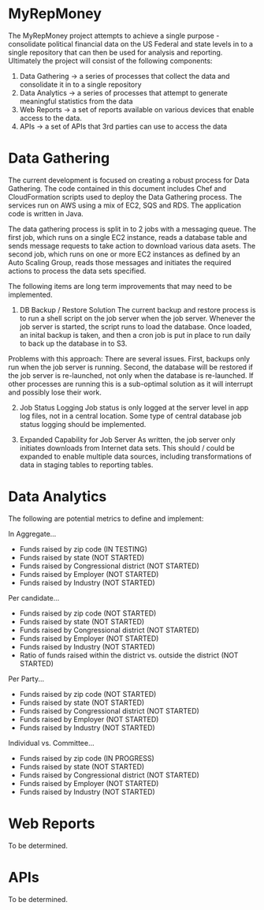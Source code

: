 MyRepMoney
==========

The MyRepMoney project attempts to achieve a single purpose - consolidate political financial data on the US Federal and state levels in to a single repository that can then be used for analysis and reporting.  Ultimately the project will consist of the following components:

1.  Data Gathering -> a series of processes that collect the data and consolidate it in to a single repository
2.  Data Analytics -> a series of processes that attempt to generate meaningful statistics from the data
3.  Web Reports -> a set of reports available on various devices that enable access to the data.
4.  APIs -> a set of APIs that 3rd parties can use to access the data


Data Gathering
=============
The current development is focused on creating a robust process for Data Gathering.  The code contained in this document includes Chef and CloudFormation scripts used to deploy the Data Gathering process.  The services run on AWS using a mix of EC2, SQS and RDS.  The application code is written in Java.

The data gathering process is split in to 2 jobs with a messaging queue.  The first job, which runs on a single EC2 instance, reads a database table and sends message requests to take action to download various data asets.  The second job, which runs on one or more EC2 instances as defined by an Auto Scaling Group, reads those messages and initiates the required actions to process the data sets specified.

The following items are long term improvements that may need to be implemented.

1.  DB Backup / Restore Solution
The current backup and restore process is to run a shell script on the job server when the job server.  Whenever the job server is started, the script runs to load the database.  Once loaded, an inital backup is taken, and then a cron job is put in place to run daily to back up the database in to S3.

Problems with this approach:  There are several issues.  First, backups only run when the job server is running.  Second, the database will be restored if the job server is re-launched, not only when the database is re-launched.  If other processes are running this is a sub-optimal solution as it will interrupt and possibly lose their work.  

2.  Job Status Logging
Job status is only logged at the server level in app log files, not in a central location.  Some type of central database job status logging should be implemented.

3.  Expanded Capability for Job Server
As written, the job server only initiates downloads from Internet data sets.  This should / could be expanded to enable multiple data sources, including transformations of data in staging tables to reporting tables.


Data Analytics
==============
The following are potential metrics to define and implement:

In Aggregate...
- Funds raised by zip code (IN TESTING)
- Funds raised by state (NOT STARTED)
- Funds raised by Congressional district (NOT STARTED)
- Funds raised by Employer (NOT STARTED)
- Funds raised by Industry (NOT STARTED)

Per candidate...
- Funds raised by zip code (NOT STARTED)
- Funds raised by state (NOT STARTED)
- Funds raised by Congressional district (NOT STARTED)
- Funds raised by Employer (NOT STARTED)
- Funds raised by Industry (NOT STARTED)
- Ratio of funds raised within the district vs. outside the district (NOT STARTED)

Per Party...
- Funds raised by zip code (NOT STARTED)
- Funds raised by state (NOT STARTED)
- Funds raised by Congressional district (NOT STARTED)
- Funds raised by Employer (NOT STARTED)
- Funds raised by Industry (NOT STARTED)

Individual vs. Committee...
- Funds raised by zip code (IN PROGRESS)
- Funds raised by state (NOT STARTED)
- Funds raised by Congressional district (NOT STARTED)
- Funds raised by Employer (NOT STARTED)
- Funds raised by Industry (NOT STARTED)


Web Reports
==============
To be determined.


APIs
==============
To be determined.

